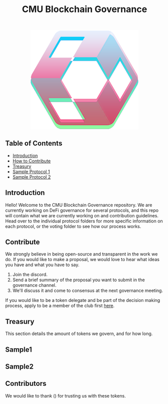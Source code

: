 <h1 align="center"> CMU Blockchain Governance </h1> <br>

<p align="center">
  <img src="https://github.com/CMU-Blockchain-Club/governance/blob/e03824ea7981aed0dca96dd70dc9a7a29fb00c27/cbgLogo.png" />
</p>

## Table of Contents

- [Introduction](#introduction)
- [How to Contribute](#contribute)
- [Treasury](#treasury)
- [Sample Protocol 1](#sample1)
- [Sample Protocol 2](#sample2)


## Introduction

Hello! Welcome to the CMU Blockchain Governance repository. We are currently working on DeFi governance for several protocols, and this repo will contain what we are currently working on and contribution guidelines. Head over to the individual protocol folders for more specific information on each protocol, or the voting folder to see how our process works. 

## Contribute

We strongly believe in being open-source and transparent in the work we do. If you would like to make a proposal, we would love to hear what ideas you have and what you have to say. 

1. Join the discord.
2. Send a brief summary of the proposal you want to submit in the governance channel. 
3. We'll discuss it and come to consensus at the next governance meeting.  


If you would like to be a token delegate and be part of the decision making process, apply to be a member of the club first [here](https://cmublockchain.xyz/members). 

## Treasury

This section details the amount of tokens we govern, and for how long. 



## Sample1

## Sample2

## Contributors

We would like to thank () for trusting us with these tokens. 


